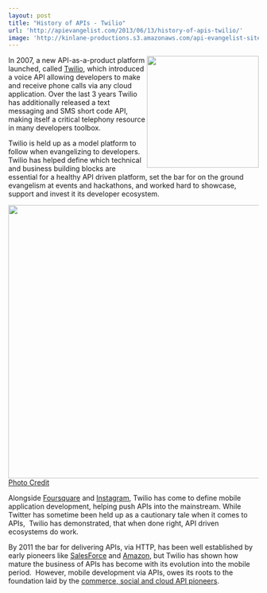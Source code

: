 ```yaml
---
layout: post
title: "History of APIs - Twilio"
url: 'http://apievangelist.com/2013/06/13/history-of-apis-twilio/'
image: 'http://kinlane-productions.s3.amazonaws.com/api-evangelist-site/blog/twilio-logo.jpeg'
---
```


[<img class="c1" src="https://s3.amazonaws.com/kinlane-productions/api-evangelist/twilio/Twilio-Logo.png" alt="" width="225" align="right" />][1]

In 2007, a new API-as-a-product platform launched, called [Twilio][1], which introduced a voice API allowing developers to make and receive phone calls via any cloud application. Over the last 3 years Twilio has additionally released a text messaging and SMS short code API, making itself a critical telephony resource in many developers toolbox.

Twilio is held up as a model platform to follow when evangelizing to developers. Twilio has helped define which technical and business building blocks are essential for a healthy API driven platform, set the bar for on the ground evangelism at events and hackathons, and worked hard to showcase, support and invest it its developer ecosystem.

[<img class="c1" src="https://s3.amazonaws.com/kinlane-productions/api-evangelist/twilio/twilio-2009-04-13.png" alt="" width="550" align="right" />][2]

[Photo Credit][2]

Alongside [Foursquare][3] and [Instagram][4], Twilio has come to define mobile application development, helping push APIs into the mainstream. While Twitter has sometime been held up as a cautionary tale when it comes to APIs,  Twilio has demonstrated, that when done right, API driven ecosystems do work.

By 2011 the bar for delivering APIs, via HTTP, has been well established by early pioneers like [SalesForce][5] and [Amazon][6], but Twilio has shown how mature the business of APIs has become with its evolution into the mobile period.  However, mobile development via APIs, owes its roots to the foundation laid by the [commerce, social and cloud API pioneers][7].

   [1]: http://twilio.com/
   [2]: http://www.dovetailsoftware.com/blogs/kmiller/archive/2009/04/13/can-your-crm-place-a-phone-call
   [3]: /2011/03/11/history-of-apis-foursquare-api/ (Foursquare)
   [4]: /2011/03/11/history-of-apis-instagram-api/ (Instagram)
   [5]: /2011/01/28/history-of-apis-salesforce-com/ (Salesforce)
   [6]: /2011/01/28/history-of-apis-amazon-e-commerce/ (Amazon)
   [7]: /history/ (commerce, social and cloud API pioneers)
